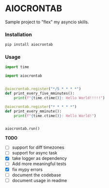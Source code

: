 # AIOCRONTAB

Sample project to "flex" my asyncio skills.

### Installation
```sh
pip install aiocrontab
```

### Usage

```python
import time

import aiocrontab


@aiocrontab.register("*/5 * * * *")
def print_every_five_mminutes():
    print(f"{time.ctime()}: Hello World!!!!!")

@aiocrontab.register("* * * * *")
def print_every_mminute():
    print(f"{time.ctime()}: Hello World!")


aiocrontab.run()
```

**TODO**

- [ ] support for diff timezones
- [ ] support for async task
- [x] take logger as dependency
- [ ] Add more meaningful tests
- [x] fix mypy errors
- [ ] document the codebase
- [ ] document usage in readme
